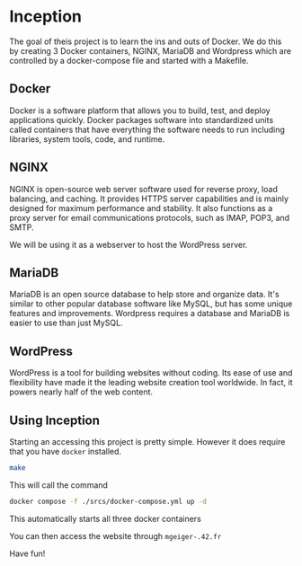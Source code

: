 # Inception

The goal of theis project is to learn the ins and outs of Docker. We do this by creating 3 Docker containers, NGINX, MariaDB and Wordpress which are controlled by a docker-compose file and started with a Makefile.

## Docker

Docker is a software platform that allows you to build, test, and deploy applications quickly. Docker packages software into standardized units called containers that have everything the software needs to run including libraries, system tools, code, and runtime.

## NGINX

NGINX is open-source web server software used for reverse proxy, load balancing, and caching. It provides HTTPS server capabilities and is mainly designed for maximum performance and stability. It also functions as a proxy server for email communications protocols, such as IMAP, POP3, and SMTP. 

We will be using it as a webserver to host the WordPress server.

## MariaDB

MariaDB is an open source database to help store and organize data. It's similar to other popular database software like MySQL, but has some unique features and improvements. Wordpress requires a database and MariaDB is easier to use than just MySQL.

## WordPress

WordPress is a tool for building websites without coding. Its ease of use and flexibility have made it the leading website creation tool worldwide. In fact, it powers nearly half of the web content.

## Using Inception

Starting an accessing this project is pretty simple. However it does require that you have ```docker``` installed.

```bash
make
```

This will call the command

```bash
docker compose -f ./srcs/docker-compose.yml up -d
```

This automatically starts all three docker containers

You can then access the website through ```mgeiger-.42.fr```

Have fun!